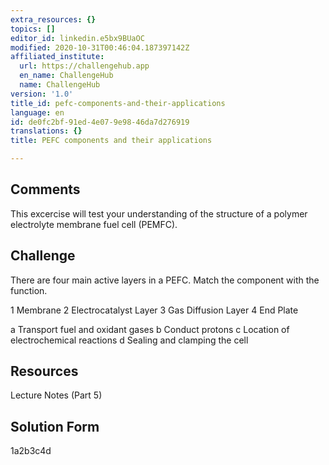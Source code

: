 ```yaml
---
extra_resources: {}
topics: []
editor_id: linkedin.e5bx9BUaOC
modified: 2020-10-31T00:46:04.187397142Z
affiliated_institute:
  url: https://challengehub.app
  en_name: ChallengeHub
  name: ChallengeHub
version: '1.0'
title_id: pefc-components-and-their-applications
language: en
id: de0fc2bf-91ed-4e07-9e98-46da7d276919
translations: {}
title: PEFC components and their applications

---
```


## Comments

This excercise will test your understanding of the structure of a polymer electrolyte membrane fuel cell (PEMFC).

## Challenge

There are four main active layers in a PEFC. Match the component with the function.

1 Membrane
2 Electrocatalyst Layer
3 Gas Diffusion Layer
4 End Plate

a Transport fuel and oxidant gases
b Conduct protons
c Location of electrochemical reactions
d Sealing and clamping the cell 

## Resources

Lecture Notes (Part 5)

## Solution Form

1a2b3c4d


